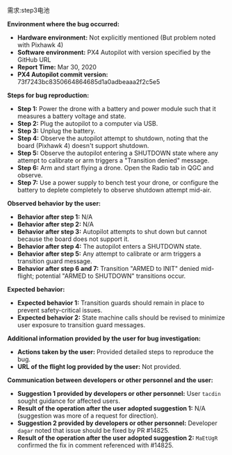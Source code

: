 需求:step3电池

**Environment where the bug occurred:**

- **Hardware environment:** Not explicitly mentioned (But problem noted with Pixhawk 4)
- **Software environment:** PX4 Autopilot with version specified by the GitHub URL
- **Report Time:** Mar 30, 2020
- **PX4 Autopilot commit version:** 73f7243bc8350664864685d1a0adbeaaa2f2c5e5

**Steps for bug reproduction:**

- **Step 1:** Power the drone with a battery and power module such that it measures a battery voltage and state.
- **Step 2:** Plug the autopilot to a computer via USB.
- **Step 3:** Unplug the battery.
- **Step 4:** Observe the autopilot attempt to shutdown, noting that the board (Pixhawk 4) doesn't support shutdown.
- **Step 5:** Observe the autopilot entering a SHUTDOWN state where any attempt to calibrate or arm triggers a "Transition denied" message.
- **Step 6:** Arm and start flying a drone. Open the Radio tab in QGC and observe.
- **Step 7:** Use a power supply to bench test your drone, or configure the battery to deplete completely to observe shutdown attempt mid-air.

**Observed behavior by the user:**

- **Behavior after step 1:** N/A
- **Behavior after step 2:** N/A
- **Behavior after step 3:** Autopilot attempts to shut down but cannot because the board does not support it.
- **Behavior after step 4:** The autopilot enters a SHUTDOWN state.
- **Behavior after step 5:** Any attempt to calibrate or arm triggers a transition guard message.
- **Behavior after step 6 and 7:** Transition "ARMED to INIT" denied mid-flight; potential "ARMED to SHUTDOWN" transitions occur.

**Expected behavior:**

- **Expected behavior 1:** Transition guards should remain in place to prevent safety-critical issues.
- **Expected behavior 2:** State machine calls should be revised to minimize user exposure to transition guard messages.

**Additional information provided by the user for bug investigation:**

- **Actions taken by the user:** Provided detailed steps to reproduce the bug.
- **URL of the flight log provided by the user:** Not provided.

**Communication between developers or other personnel and the user:**

- **Suggestion 1 provided by developers or other personnel:** User `tacdin` sought guidance for affected users.
- **Result of the operation after the user adopted suggestion 1:** N/A (suggestion was more of a request for direction).
- **Suggestion 2 provided by developers or other personnel:** Developer `dagar` noted that issue should be fixed by PR #14825.
- **Result of the operation after the user adopted suggestion 2:** `MaEtUgR` confirmed the fix in comment referenced with #14825.
